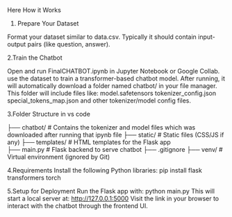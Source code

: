 Here How it Works

1. Prepare Your Dataset
   
Format your dataset similar to data.csv.
Typically it should contain input-output pairs (like question, answer).

2.Train the Chatbot

Open and run FinalCHATBOT.ipynb in Jupyter Notebook or Google Collab.
use the dataset to train a transformer-based chatbot model.
After running, it will automatically download a folder named chatbot/ in your file manager.
This folder will include files like:
model.safetensors
tokenizer_config.json
special_tokens_map.json
and other tokenizer/model config files.

3.Folder Structure in vs code

├── chatbot/                  # Contains the tokenizer and model files which was downloaded after running that ipynb file
├── static/                   # Static files (CSS/JS if any)
├── templates/                # HTML templates for the Flask app              
├── main.py                   # Flask backend to serve chatbot
├── .gitignore
├── venv/                     # Virtual environment (ignored by Git)


4.Requirements
Install the following Python libraries:
pip install flask transformers torch


5.Setup for Deployment
Run the Flask app with:
python main.py
This will start a local server at:
http://127.0.0.1:5000
Visit the link in your browser to interact with the chatbot through the frontend UI.
